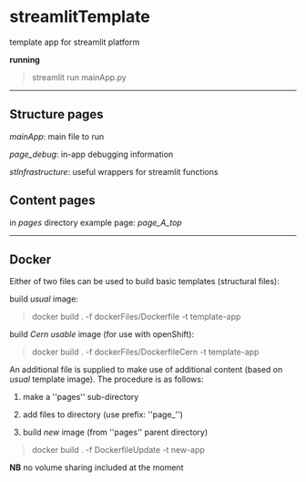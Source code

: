 # streamlitTemplate
 template app for streamlit platform

**running**
> streamlit run mainApp.py

---

## Structure pages

*mainApp*: main file to run

*page_debug*: in-app debugging information

*stInfrastructure*: useful wrappers for streamlit functions

## Content pages
in *pages* directory
example page:  *page_A_top*

---

## Docker

Either of two files can be used to build basic templates (structural files):

build *usual* image:

> docker build . -f dockerFiles/Dockerfile -t template-app

build *Cern usable* image (for use with openShift):

> docker build . -f dockerFiles/DockerfileCern -t template-app

An additional file is supplied to make use of additional content (based on *usual* template image).
The procedure is as follows:

1. make a ''pages'' sub-directory

2. add files to directory (use prefix: ''page_'')

3. build *new* image (from ''pages'' parent directory)

> docker build . -f DockerfileUpdate -t new-app

**NB** no volume sharing included at the moment
